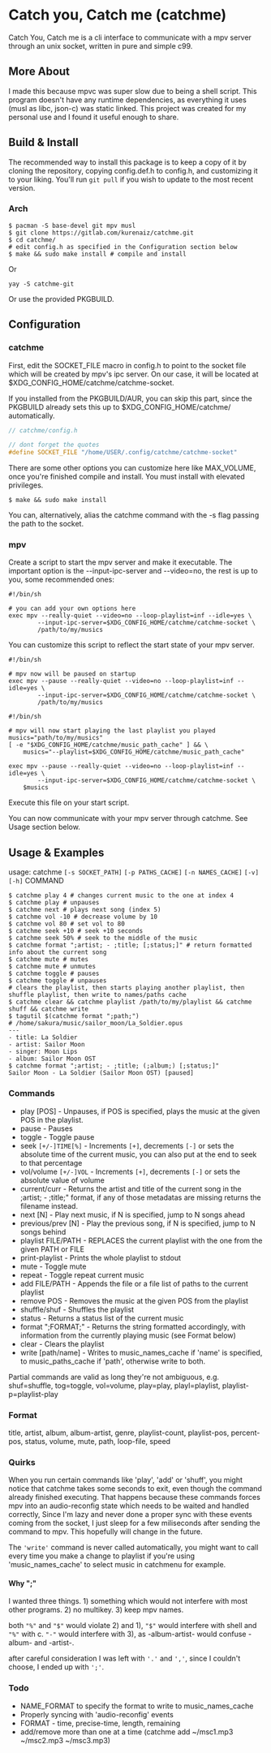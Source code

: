 # Catch you, Catch me (catchme)

Catch You, Catch me is a cli interface to communicate with a mpv server
through an unix socket, written in pure and simple c99.

## More About
I made this because mpvc was super slow due to being a shell script.
This program doesn't have any runtime dependencies, as everything it uses (musl as libc, json-c)
was static linked. This project was created for my personal use and I found it useful enough to share.

## Build & Install
The recommended way to install this package is to keep a copy of it by cloning the repository, copying
config.def.h to config.h, and customizing it to your liking. You'll run `git pull` if you wish to update to the most recent version.

### Arch
```shell
$ pacman -S base-devel git mpv musl
$ git clone https://gitlab.com/kurenaiz/catchme.git
$ cd catchme/
# edit config.h as specified in the Configuration section below
$ make && sudo make install # compile and install
```

Or

```shell
yay -S catchme-git
```

Or use the provided PKGBUILD.

## Configuration
### catchme
First, edit the SOCKET_FILE macro in config.h to point to the socket file which will be created by mpv's ipc server. 
On our case, it will be located at $XDG_CONFIG_HOME/catchme/catchme-socket.

If you installed from the PKGBUILD/AUR, you can skip
this part, since the PKGBUILD already sets this up to $XDG_CONFIG_HOME/catchme/ automatically.

```c
// catchme/config.h

// dont forget the quotes
#define SOCKET_FILE "/home/USER/.config/catchme/catchme-socket"
```

There are some other options you can customize here like MAX_VOLUME, once you're finished
compile and install. You must install with elevated privileges.
```shell
$ make && sudo make install
```

You can, alternatively, alias the catchme command with the -s flag passing the path to the socket.

### mpv
Create a script to start the mpv server and make it executable.
The important option is the --input-ipc-server and --video=no, the rest is up to you, 
some recommended ones:

```shell
#!/bin/sh

# you can add your own options here
exec mpv --really-quiet --video=no --loop-playlist=inf --idle=yes \
        --input-ipc-server=$XDG_CONFIG_HOME/catchme/catchme-socket \
        /path/to/my/musics
```
You can customize this script to reflect the start state of your mpv server.

```shell
#!/bin/sh

# mpv now will be paused on startup
exec mpv --pause --really-quiet --video=no --loop-playlist=inf --idle=yes \
        --input-ipc-server=$XDG_CONFIG_HOME/catchme/catchme-socket \
        /path/to/my/musics
```

```shell
#!/bin/sh

# mpv will now start playing the last playlist you played
musics="path/to/my/musics"
[ -e "$XDG_CONFIG_HOME/catchme/music_path_cache" ] && \
	musics="--playlist=$XDG_CONFIG_HOME/catchme/music_path_cache"

exec mpv --pause --really-quiet --video=no --loop-playlist=inf --idle=yes \
        --input-ipc-server=$XDG_CONFIG_HOME/catchme/catchme-socket \
	$musics
```

Execute this file on your start script.

You can now communicate with your mpv server through catchme. See Usage section below.

## Usage & Examples
usage: catchme `[-s SOCKET_PATH]` `[-p PATHS_CACHE]` `[-n NAMES_CACHE]` `[-v]` `[-h]` COMMAND
```shell
$ catchme play 4 # changes current music to the one at index 4
$ catchme play # unpauses
$ catchme next # plays next song (index 5)
$ catchme vol -10 # decrease volume by 10
$ catchme vol 80 # set vol to 80
$ catchme seek +10 # seek +10 seconds
$ catchme seek 50% # seek to the middle of the music
$ catchme format ";artist; - ;title; [;status;]" # return formatted info about the current song
$ catchme mute # mutes
$ catchme mute # unmutes
$ catchme toggle # pauses
$ catchme toggle # unpauses
# clears the playlist, then starts playing another playlist, then shuffle playlist, then write to names/paths cache
$ catchme clear && catchme playlist /path/to/my/playlist && catchme shuff && catchme write
$ tagutil $(catchme format ";path;")
# /home/sakura/music/sailor_moon/La_Soldier.opus
---
- title: La Soldier
- artist: Sailor Moon
- singer: Moon Lips
- album: Sailor Moon OST
$ catchme format ";artist; - ;title; (;album;) [;status;]"
Sailor Moon - La Soldier (Sailor Moon OST) [paused]
```

### Commands
- play [POS] - Unpauses, if POS is specified, plays the music at the given POS in the playlist.
- pause - Pauses
- toggle - Toggle pause
- seek `[+/-]TIME[%]` - Increments `[+]`, decrements `[-]` or sets the absolute time of the current music, you can also put
  at the end to seek to that percentage
- vol/volume `[+/-]VOL` - Increments `[+]`, decrements `[-]` or sets the absolute value of volume
- current/curr - Returns the artist and title of the current song in the ;artist; - ;title;" format, if any of those metadatas are missing
  returns the filename instead.
- next [N] - Play next music, if N is specified, jump to N songs ahead
- previous/prev [N] - Play the previous song, if N is specified, jump to N songs behind
- playlist FILE/PATH - REPLACES the current playlist with the one from the given PATH or FILE
- print-playlist - Prints the whole playlist to stdout
- mute - Toggle mute
- repeat - Toggle repeat current music
- add FILE/PATH - Appends the file or a file list of paths to the current playlist
- remove POS - Removes the music at the given POS from the playlist
- shuffle/shuf - Shuffles the playlist
- status - Returns a status list of the current music
- format ";FORMAT;" - Returns the string formatted accordingly, with information from the currently playing music (see Format below)
- clear - Clears the playlist
- write [path/name] - Writes to music_names_cache if 'name' is specified, to music_paths_cache if 'path', otherwise write to both.
 
Partial commands are valid as long they're not ambiguous, e.g. shuf=shuffle, tog=toggle, vol=volume, play=play, playl=playlist, playlist-p=playlist-play

### Format
title, artist, album, album-artist,
genre, playlist-count, playlist-pos, percent-pos,
status, volume, mute, path, loop-file, speed

### Quirks
When you run certain commands like 'play', 'add' or 'shuff', you might notice that catchme takes some seconds to exit,
even though the command already finished executing.
That happens because these commands forces mpv into an audio-reconfig state which needs to be waited and handled correctly,
Since I'm lazy and never done a proper sync with these events coming from the socket, I just sleep for a few miliseconds
after sending the command to mpv. This hopefully will change in the future.

The `'write'` command is never called automatically, you might want to call every time you make a change to playlist if you're
using 'music_names_cache' to select music in catchmenu for example.

#### Why ";"
I wanted three things. 1) something which would not interfere with most other programs. 2) no multikey. 3) keep mpv names.

both `"%"` and `"$"` would violate 2) and 1), `"$"` would interfere with shell and `"%"` with c.
`"-"` would interfere with 3), as -album-artist- would confuse -album- and -artist-.

after careful consideration I was left with `'.'` and `','`, since I couldn't choose, I ended up with `';'`.

### Todo

- NAME_FORMAT to specify the format to write to music_names_cache
- Properly syncing with 'audio-reconfig' events
- FORMAT - time, precise-time, length, remaining
- add/remove more than one at a time (catchme add ~/msc1.mp3 ~/msc2.mp3 ~/msc3.mp3)

